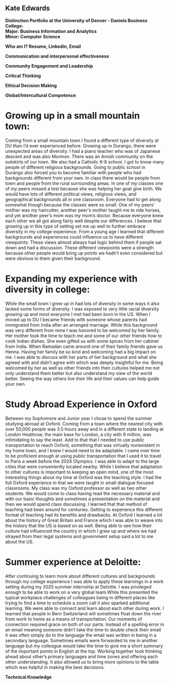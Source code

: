 ## Kate Edwards

<!--
**Kate-Edwards3802/Kate-Edwards3802** is a ✨ _special_ ✨ repository because its `README.md` (this file) appears on your GitHub profile.
-->

**Distinction Portfolio at the University of Denver - Daniels Business College:
<br>Major: Business Information and Analytics
<br>Minor: Computer Science**

**Who am I? Resume, Linkedin, Email**

**Communication and interpersonal effectiveness**

**Community Engagement and Leadership**

**Critical Thinking**

**Ethical Decision Making**

**Global/Intercultural Competence**
# Growing up in a small mountain town:
Coming from a small mountain town I found a different type of diversity at DU than I’d ever experienced before. Growing up in Durango, there were unexpected areas of diversity. I had a piano teacher who was of Japanese descent and was also Mormon. There was an Amish community on the outskirts of our town. We also had a Catholic K-8 school. I got to know many people of different religious backgrounds. Going to public school in Durango also forced you to become familiar with people who had backgrounds different from your own. In class there would be people from town and people from the rural surrounding areas. In one of my classes one of my peers missed a test because she was helping her goat give birth. We would have lots of different political views, religious views, and geographical backgrounds all in one classroom. Everyone had to get along somewhat though because the classes were so small. One of my peers' mother was my haircutter, another peer's mother taught me to ride horses, and yet another peer’s mom was my mom’s doctor. Because everyone knew each other we all got along fairly well despite our differences. I believe that growing up in this type of setting set me up well to further embrace diversity in my college experience. From a young age I learned that different backgrounds and experiences could influence us to have different viewpoints. These views almost always had logic behind them if people sat down and had a discussion. These different viewpoints were a strength because other people would bring up points we hadn’t even considered but were obvious to them given their background. 

# Expanding my experience with diversity in college:
While the small town I grew up in had lots of diversity in some ways it also lacked some forms of diversity. I was exposed to very little racial diversity growing up and most everyone I met had been born in the US. When I moved up to DU I became friends with someone whose parents had immigrated from India after an arranged marriage. While this background was very different from mine I was honored to be welcomed by her family. Her mother took the time to teach me and some of our other friends how to cook Indian dishes. She even gifted us with some spices from her cabinet from India. When Ramadan came around  one of their family friends gave us Henna. Having her family be so kind and welcoming had a big impact on me. I was able to discuss with her parts of her background and what she agreed with and didn’t agree with which was deeply insightful for me. Being welcomed by her as well as other friends into their cultures helped me not only understand them better but also understand my view of the world better. Seeing the way others live their life and their values can help guide your own.

# Study Abroad Experience in Oxford
Between my Sophomore and Junior year I chose to spend the summer studying abroad at Oxford. Coming from a town where the nearest city with over 50,000 people was 3.5 hours away and in a different state to landing at London Heathrow, the main base for London, a city with 9 million, was intimidating to say the least. Add to that that I needed to use public transportation to reach Oxford, something that was virtually nonexistent in my home town, and I knew I would need to be adaptable. I came over time to be proficient enough at using public transportation that I used it to travel to Paris a week before the 2024 Olympics. I was able to adapt to the large cities that were conveniently located nearby. While I believe that adaptation to other cultures is important to keeping an open mind, one of the most interesting things about my time at Oxford was the teaching style.
I had the full Oxford experience in that we were taught in small dialogue focused classrooms. My class was my Oxford professor as well as two other students. We would come to class having read the necessary material and with our basic thoughts and sometimes a presentation on the material and then we would spend class discussing. I learned that that method of teaching had been around for centuries. Getting to experience this different format of teaching had its benefits and drawbacks. At Oxford I learned a lot about the history of Great Britain and France which I was able to weave into the history that the US is based on as well. Being able to see how their culture had influenced the country in which I grew up and where we had strayed from their legal systems and government setup said a lot to me about the US.


# Summer experience at Deloitte:
After continuing to learn more about different cultures and backgrounds through my college experience I was able to apply these learnings in a work setting during my 2025 summer internship at Deloitte. I was privileged enough to be able to work on a very global team.While this presented the typical workplace challenges of colleagues being in different places like trying to find a time to schedule a zoom call it also sparked additional learning. We were able to connect and learn about each other during work. I learned that people in Bern Switzerland will sometimes float down the river from work to home as a means of transportation. Our moments of connection required grace on both of our parts. Instead of a spelling error in an email meaning someone didn’t take the time to double check their email it was often simply do to the language the email was written in being in a secondary language. Sometimes emails were forwarded to me in another language but my colleague would take the time to give me a short summary of the important points in English at the top. Working together took thinking ahead about other’s primary languages and time zones and offering each other understanding. It also allowed us to bring more opinions to the table which was helpful in making the best decisions.


**Technical Knowledge**



